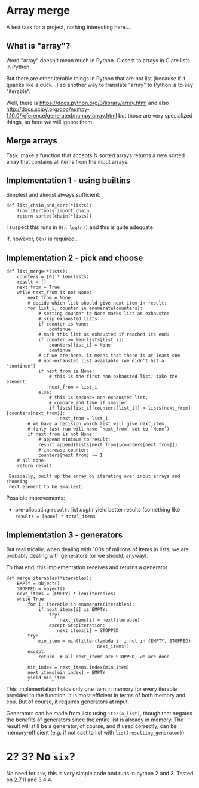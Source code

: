 # Array merge

A test task for a project, nothing interesting here...

## What is "array"?

Word "array" doesn't mean much in Python. Closest to arrays in C are 
lists in Python.

But there are other iterable things in Python that are not list 
(because if it quacks like a duck...) so another way to translate "array" to 
Python is to say "iterable".

Well, there is https://docs.python.org/3/library/array.html and also 
http://docs.scipy.org/doc/numpy-1.10.0/reference/generated/numpy.array.html
but those are very specialized things, so here we will ignore them.


## Merge arrays

Task: make a function that accepts N sorted arrays returns a new sorted array 
that contains all items from the input arrays.

## Implementation 1 - using builtins

Simplest and almost always sufficient:

    def list_chain_and_sort(*lists):
        from itertools import chain
        return sorted(chain(*lists))
        
I suspect this runs in `O(n log(n))` and this is quite adequate.

If, however, `O(n)` is required...


## Implementation 2 - pick and choose
 
    def list_merge(*lists):
        counters = [0] * len(lists)
        result = []
        next_from = True
        while next_from is not None:
            next_from = None
            # decide which list should give next item in result:
            for list_i, counter in enumerate(counters):
                # setting counter to None marks list as exhausted
                # skip exhausted lists:
                if counter is None:
                    continue
                # mark this list as exhausted if reached its end:
                if counter >= len(lists[list_i]):
                    counters[list_i] = None
                    continue
                # if we are here, it means that there is at least one 
                # non-exhausted list available (we didn't hit a "continue")
                if next_from is None:
                    # this is the first non-exhausted list, take the element:
                    next_from = list_i
                else:
                    # this is second+ non-exhausted list,
                    # compare and take if smaller:
                    if lists[list_i][counters[list_i]] < lists[next_from][counters[next_from]]:
                        next_from = list_i
            # we have a decision which list will give next item
            # (only last run will have `next_from` set to `None`)
            if next_from is not None:
                # append minimum to result:
                result.append(lists[next_from][counters[next_from]])
                # increase counter:
                counters[next_from] += 1
        # all done:
        return result

     Basically, built up the array by iterating over input arrays and choosing
     next element to be smallest.

Possible improvements:

 - pre-allocating `results` list *might* yield better results (something
   like `results = [None] * total_items`
   

## Implementation 3 - generators

But realistically, when dealing with 100s of millions of items in lists, we
are probably dealing with generators (or we should, anyway).

To that end, this implementation receives and returns a generator.


    def merge_iterables(*iterables):
        EMPTY = object()
        STOPPED = object()
        next_items = [EMPTY] * len(iterables)
        while True:
            for i, iterable in enumerate(iterables):
                if next_items[i] is EMPTY:
                    try:
                        next_items[i] = next(iterable)
                    except StopIteration:
                       next_items[i] = STOPPED
            try:
                min_item = min(filter(lambda i: i not in {EMPTY, STOPPED},
                                      next_items))
            except:
                return  # all next_items are STOPPED, we are done
    
            min_index = next_items.index(min_item)
            next_items[min_index] = EMPTY
            yield min_item


This implementation holds only one item in memory for every iterable provided 
to the function. It is most efficient in terms of both memory and cpu. 
But of course, it requires generators at input. 

Generators can be made from lists using `iter(a_list)`, though that negates 
the benefits of generators since the entire list is already in memory. 
The result will still be a generator, of course, and if used correctly,
can be memory-efficient (e.g. if not cast to list with 
`list(resulting_generator)`).


# 2? 3? No `six`?

No need for `six`, this is very simple code and runs in python 2 and 3. Tested
on 2.7.11 and 3.4.4.
